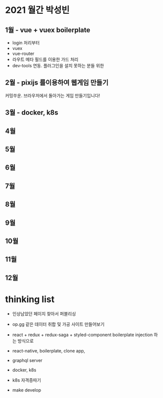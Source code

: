 # 2021 월간 박성빈

## 1월 - vue + vuex boilerplate

- login 처리부터
- vuex
- vue-router
- 라우트 메타 필드를 이용한 가드 처리
- dev-tools 연동. 플러그인을 설치 못하는 분들 위한

## 2월 - pixijs 를이용하여 웹게임 만들기

커밍쑤운. 브라우저에서 돌아가는 게임 만들기입니다!


## 3월 - docker, k8s

## 4월

## 5월

## 6월

## 7월

## 8월

## 9월

## 10월

## 11월

## 12월

# thinking list
- 인상남았던 페이지 찾아서 퍼블리싱
- op.gg 같은 데이터 취합 및 가공 사이트 만들어보기
- react + redux + redux-saga + styled-component boilerplate injection 하는 방식으로
- react-native, boilerplate, clone app, 
- graphql server
- docker, k8s
- k8s 자격증따기

- make develop